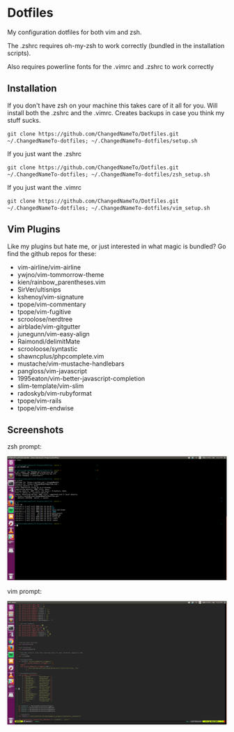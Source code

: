 Dotfiles
========

My configuration dotfiles for both vim and zsh.

The .zshrc requires oh-my-zsh to work correctly (bundled in the installation scripts).

Also requires powerline fonts for the .vimrc and .zshrc to work correctly

Installation
------------
If you don't have zsh on your machine this takes care of it all for you. Will install both the .zshrc and the .vimrc. Creates backups in case you think my stuff sucks.

    git clone https://github.com/ChangedNameTo/Dotfiles.git ~/.ChangedNameTo-dotfiles; ~/.ChangedNameTo-dotfiles/setup.sh

If you just want the .zshrc

    git clone https://github.com/ChangedNameTo/Dotfiles.git ~/.ChangedNameTo-dotfiles; ~/.ChangedNameTo-dotfiles/zsh_setup.sh

If you just want the .vimrc

    git clone https://github.com/ChangedNameTo/Dotfiles.git ~/.ChangedNameTo-dotfiles; ~/.ChangedNameTo-dotfiles/vim_setup.sh
    
Vim Plugins
-----------
Like my plugins but hate me, or just interested in what magic is bundled? Go find the github repos for these:
* vim-airline/vim-airline
* ywjno/vim-tommorrow-theme
* kien/rainbow_parentheses.vim
* SirVer/ultisnips
* kshenoy/vim-signature
* tpope/vim-commentary
* tpope/vim-fugitive
* scroolose/nerdtree
* airblade/vim-gitgutter
* junegunn/vim-easy-align
* Raimondi/delimitMate
* scrooloose/syntastic
* shawncplus/phpcomplete.vim
* mustache/vim-mustache-handlebars
* pangloss/vim-javascript
* 1995eaton/vim-better-javascript-completion
* slim-template/vim-slim
* radoskyb/vim-rubyformat
* tpope/vim-rails
* tpope/vim-endwise

Screenshots
-----------
zsh prompt:

![ZSH](zsh.png?raw=true "zsh prompt screenshot")

vim prompt:

![VIM](vim.png?raw=true "vim setup screenshot")

